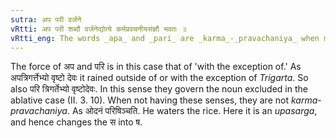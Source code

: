 ```yaml
---
sutra: अप परी वर्जने
vRtti: अप परी शब्दौ वर्जनेद्योत्ये कर्मप्रवचनीयसंज्ञौ भवतः ॥
vRtti_eng: The words _apa_ and _pari_ are _karma_-_pravachaniya_ when meaning \"exclusion.'
---
```

The force of अप and परि is in this case that of 'with the exception of.' As अपत्रिगर्त्तेभ्यो वृष्टो देवः it rained outside of or with the exception of _Trigarta_. So also परि त्रिगर्तेभ्यो वृष्टोदेवः. In this sense they govern the noun excluded in the ablative case (II. 3. 10). When not having these senses, they are not _karma_-_pravachaniya_. As ओदनं परिषिञ्चति. He waters the rice. Here it is an _upasarga_, and hence changes the स into ष.
